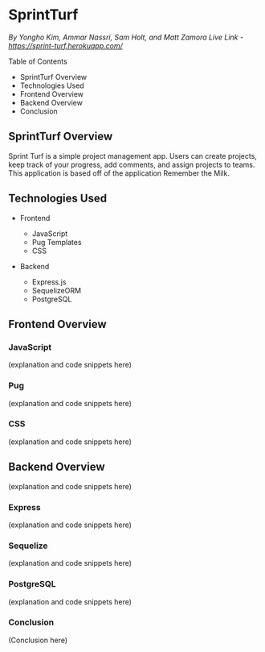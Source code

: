 # SprintTurf
*By Yongho Kim, Ammar Nassri, Sam Holt, and Matt Zamora*
*Live Link - https://sprint-turf.herokuapp.com/*

Table of Contents
* SprintTurf Overview
* Technologies Used
* Frontend Overview
* Backend Overview
* Conclusion

## SprintTurf Overview
Sprint Turf is a simple project management app. Users can create projects, keep track of your progress, add comments, and assign projects to teams. This application is based off of the application Remember the Milk.

## Technologies Used
* Frontend 
	* JavaScript
	* Pug Templates
	* CSS

* Backend
	* Express.js
	* SequelizeORM
	* PostgreSQL

## Frontend Overview

### JavaScript
(explanation and code snippets here)

### Pug
(explanation and code snippets here)
### CSS
(explanation and code snippets here)
## Backend Overview
(explanation and code snippets here)
### Express
(explanation and code snippets here)
### Sequelize
(explanation and code snippets here)
### PostgreSQL
(explanation and code snippets here)
### Conclusion
(Conclusion here)
